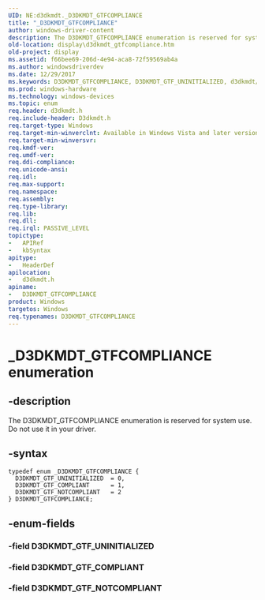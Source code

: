 ```yaml
---
UID: NE:d3dkmdt._D3DKMDT_GTFCOMPLIANCE
title: "_D3DKMDT_GTFCOMPLIANCE"
author: windows-driver-content
description: The D3DKMDT_GTFCOMPLIANCE enumeration is reserved for system use. Do not use it in your driver.
old-location: display\d3dkmdt_gtfcompliance.htm
old-project: display
ms.assetid: f66bee69-206d-4e94-aca8-72f59569ab4a
ms.author: windowsdriverdev
ms.date: 12/29/2017
ms.keywords: D3DKMDT_GTFCOMPLIANCE, D3DKMDT_GTF_UNINITIALIZED, d3dkmdt/D3DKMDT_GTF_UNINITIALIZED, display.d3dkmdt_gtfcompliance, d3dkmdt/D3DKMDT_GTFCOMPLIANCE, D3DKMDT_GTF_COMPLIANT, d3dkmdt/D3DKMDT_GTF_COMPLIANT, d3dkmdt/D3DKMDT_GTF_NOTCOMPLIANT, DmEnums_c8d6dc39-9079-444a-8441-49617eb1eede.xml, _D3DKMDT_GTFCOMPLIANCE, D3DKMDT_GTFCOMPLIANCE enumeration [Display Devices], D3DKMDT_GTF_NOTCOMPLIANT
ms.prod: windows-hardware
ms.technology: windows-devices
ms.topic: enum
req.header: d3dkmdt.h
req.include-header: D3dkmdt.h
req.target-type: Windows
req.target-min-winverclnt: Available in Windows Vista and later versions of the Windows operating systems.
req.target-min-winversvr: 
req.kmdf-ver: 
req.umdf-ver: 
req.ddi-compliance: 
req.unicode-ansi: 
req.idl: 
req.max-support: 
req.namespace: 
req.assembly: 
req.type-library: 
req.lib: 
req.dll: 
req.irql: PASSIVE_LEVEL
topictype:
-	APIRef
-	kbSyntax
apitype:
-	HeaderDef
apilocation:
-	d3dkmdt.h
apiname:
-	D3DKMDT_GTFCOMPLIANCE
product: Windows
targetos: Windows
req.typenames: D3DKMDT_GTFCOMPLIANCE
---
```


# _D3DKMDT_GTFCOMPLIANCE enumeration


## -description


The D3DKMDT_GTFCOMPLIANCE enumeration is reserved for system use. Do not use it in your driver.


## -syntax


````
typedef enum _D3DKMDT_GTFCOMPLIANCE { 
  D3DKMDT_GTF_UNINITIALIZED  = 0,
  D3DKMDT_GTF_COMPLIANT      = 1,
  D3DKMDT_GTF_NOTCOMPLIANT   = 2
} D3DKMDT_GTFCOMPLIANCE;
````


## -enum-fields




### -field D3DKMDT_GTF_UNINITIALIZED



### -field D3DKMDT_GTF_COMPLIANT



### -field D3DKMDT_GTF_NOTCOMPLIANT


